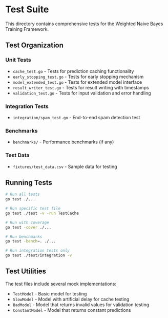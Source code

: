 # Test Suite

This directory contains comprehensive tests for the Weighted Naive Bayes Training Framework.

## Test Organization

### Unit Tests
- `cache_test.go` - Tests for prediction caching functionality
- `early_stopping_test.go` - Tests for early stopping mechanism
- `model_extended_test.go` - Tests for extended model interface
- `result_writer_test.go` - Tests for result writing with timestamps
- `validation_test.go` - Tests for input validation and error handling

### Integration Tests
- `integration/spam_test.go` - End-to-end spam detection test

### Benchmarks
- `benchmarks/` - Performance benchmarks (if any)

### Test Data
- `fixtures/test_data.csv` - Sample data for testing

## Running Tests

```bash
# Run all tests
go test ./...

# Run specific test file
go test ./test -v -run TestCache

# Run with coverage
go test -cover ./...

# Run benchmarks
go test -bench=. ./...

# Run integration tests only
go test ./test/integration -v
```

## Test Utilities

The test files include several mock implementations:
- `TestModel` - Basic model for testing
- `SlowModel` - Model with artificial delay for cache testing
- `BadModel` - Model that returns invalid values for validation testing
- `ConstantModel` - Model that returns constant predictions